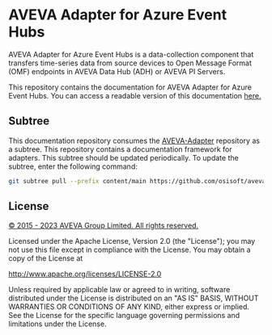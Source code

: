 # AVEVA Adapter for Azure Event Hubs

AVEVA Adapter for Azure Event Hubs is a data-collection component that transfers time-series data from source devices to Open Message Format (OMF) endpoints in AVEVA Data Hub (ADH) or AVEVA PI Servers.

This repository contains the documentation for AVEVA Adapter for Azure Event Hubs. You can access a readable version of this documentation [here.](https://docs.aveva.com/bundle/aveva-adapter-azure-event-hubs/page/index.html)

## Subtree

This documentation repository consumes the [AVEVA-Adapter](https://github.com/osisoft/aveva-adapter) repository as a subtree. This repository contains a documentation framework for adapters. This subtree should be updated periodically. To update the subtree, enter the following command:

```bash
git subtree pull --prefix content/main https://github.com/osisoft/aveva-adapter main --squash
```

## License

<a href="https://www.osisoft.com/copyright/">&copy; 2015 - 2023 AVEVA Group Limited. All rights reserved.</a>

Licensed under the Apache License, Version 2.0 (the "License"); you may not use this file except in compliance with the License. You may obtain a copy of the License at 

http://www.apache.org/licenses/LICENSE-2.0

Unless required by applicable law or agreed to in writing, software distributed under the License is distributed on an "AS IS" BASIS, WITHOUT WARRANTIES OR CONDITIONS OF ANY KIND, either express or implied. See the License for the specific language governing permissions and limitations under the License.
